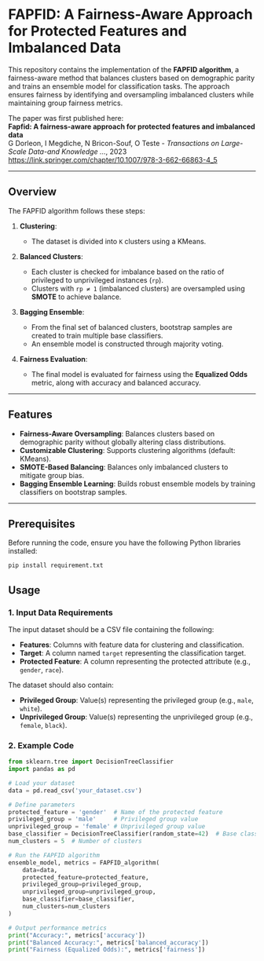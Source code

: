 # FAPFID: A Fairness-Aware Approach for Protected Features and Imbalanced Data

This repository contains the  implementation of the **FAPFID algorithm**, a fairness-aware method that balances clusters based on demographic parity and trains an ensemble model for classification tasks. The approach ensures fairness by identifying and oversampling imbalanced clusters while maintaining group fairness metrics.

The paper was first published here:  
**Fapfid: A fairness-aware approach for protected features and imbalanced data**  
G Dorleon, I Megdiche, N Bricon-Souf, O Teste - *Transactions on Large-Scale Data-and Knowledge …*, 2023
https://link.springer.com/chapter/10.1007/978-3-662-66863-4_5

---

## Overview

The FAPFID algorithm follows these steps:

1. **Clustering**:
   - The dataset is divided into `K` clusters using a KMeans.

2. **Balanced Clusters**:
   - Each cluster is checked for imbalance based on the ratio of privileged to unprivileged instances (`rp`).
   - Clusters with `rp ≠ 1` (imbalanced clusters) are oversampled using **SMOTE** to achieve balance.

3. **Bagging Ensemble**:
   - From the final set of balanced clusters, bootstrap samples are created to train multiple base classifiers.
   - An ensemble model is constructed through majority voting.

4. **Fairness Evaluation**:
   - The final model is evaluated for fairness using the **Equalized Odds** metric, along with accuracy and balanced accuracy.

---

## Features

- **Fairness-Aware Oversampling**: Balances clusters based on demographic parity without globally altering class distributions.
- **Customizable Clustering**: Supports clustering algorithms (default: KMeans).
- **SMOTE-Based Balancing**: Balances only imbalanced clusters to mitigate group bias.
- **Bagging Ensemble Learning**: Builds robust ensemble models by training classifiers on bootstrap samples.

---

## Prerequisites

Before running the code, ensure you have the following Python libraries installed:

```bash
pip install requirement.txt
````
## Usage

### 1. Input Data Requirements

The input dataset should be a CSV file containing the following:

* **Features**: Columns with feature data for clustering and classification.
* **Target**: A column named `target` representing the classification target.
* **Protected Feature**: A column representing the protected attribute (e.g., `gender`, `race`).

The dataset should also contain:

* **Privileged Group**: Value(s) representing the privileged group (e.g., `male`, `white`).
* **Unprivileged Group**: Value(s) representing the unprivileged group (e.g., `female`, `black`).

### 2. Example Code

```python
from sklearn.tree import DecisionTreeClassifier
import pandas as pd

# Load your dataset
data = pd.read_csv('your_dataset.csv')

# Define parameters
protected_feature = 'gender'  # Name of the protected feature
privileged_group = 'male'     # Privileged group value
unprivileged_group = 'female' # Unprivileged group value
base_classifier = DecisionTreeClassifier(random_state=42)  # Base classifier
num_clusters = 5  # Number of clusters

# Run the FAPFID algorithm
ensemble_model, metrics = FAPFID_algorithm(
    data=data,
    protected_feature=protected_feature,
    privileged_group=privileged_group,
    unprivileged_group=unprivileged_group,
    base_classifier=base_classifier,
    num_clusters=num_clusters
)

# Output performance metrics
print("Accuracy:", metrics['accuracy'])
print("Balanced Accuracy:", metrics['balanced_accuracy'])
print("Fairness (Equalized Odds):", metrics['fairness'])

